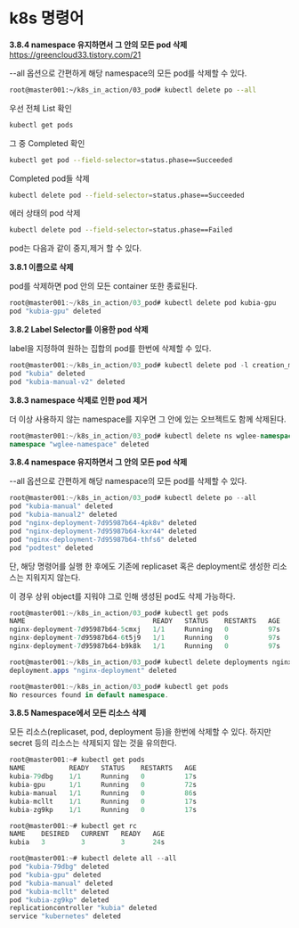 # k8s 명령어





**3.8.4 namespace 유지하면서 그 안의 모든 pod 삭제** https://greencloud33.tistory.com/21

--all 옵션으로 간편하게 해당 namespace의 모든 pod를 삭제할 수 있다.

```sh
root@master001:~/k8s_in_action/03_pod# kubectl delete po --all
```

우선 전체 List 확인

```sh
kubectl get pods
```

 그 중 Completed 확인

```sh
kubectl get pod --field-selector=status.phase==Succeeded
```

 Completed pod들 삭제

```sh
kubectl delete pod --field-selector=status.phase==Succeeded
```

 에러 상태의 pod 삭제

```sh
kubectl delete pod --field-selector=status.phase==Failed
```

pod는 다음과 같이 중지,제거 할 수 있다.

 

 

**3.8.1 이름으로 삭제**

pod를 삭제하면 pod 안의 모든 container 또한 종료된다.

```csharp
root@master001:~/k8s_in_action/03_pod# kubectl delete pod kubia-gpu
pod "kubia-gpu" deleted
```

 

**3.8.2 Label Selector를 이용한 pod 삭제**

label을 지정하여 원하는 집합의 pod를 한번에 삭제할 수 있다.

```csharp
root@master001:~/k8s_in_action/03_pod# kubectl delete pod -l creation_method=manual
pod "kubia" deleted
pod "kubia-manual-v2" deleted
```

 

**3.8.3 namespace 삭제로 인한 pod 제거**

더 이상 사용하지 않는 namespace를 지우면 그 안에 있는 오브젝트도 함께 삭제된다.

```csharp
root@master001:~/k8s_in_action/03_pod# kubectl delete ns wglee-namespace
namespace "wglee-namespace" deleted
```

 

**3.8.4 namespace 유지하면서 그 안의 모든 pod 삭제**

--all 옵션으로 간편하게 해당 namespace의 모든 pod를 삭제할 수 있다.

```csharp
root@master001:~/k8s_in_action/03_pod# kubectl delete po --all
pod "kubia-manual" deleted
pod "kubia-manual2" deleted
pod "nginx-deployment-7d95987b64-4pk8v" deleted
pod "nginx-deployment-7d95987b64-kxr44" deleted
pod "nginx-deployment-7d95987b64-thfs6" deleted
pod "podtest" deleted
```

단, 해당 명령어를 실행 한 후에도 기존에 replicaset 혹은 deployment로 생성한 리소스는 지워지지 않는다.

이 경우 상위 object를 지워야 그로 인해 생성된 pod도 삭제 가능하다.

```csharp
root@master001:~/k8s_in_action/03_pod# kubectl get pods
NAME                                READY   STATUS    RESTARTS   AGE
nginx-deployment-7d95987b64-5cmxj   1/1     Running   0          97s
nginx-deployment-7d95987b64-6t5j9   1/1     Running   0          97s
nginx-deployment-7d95987b64-b9k8k   1/1     Running   0          97s

root@master001:~/k8s_in_action/03_pod# kubectl delete deployments nginx-deployment
deployment.apps "nginx-deployment" deleted

root@master001:~/k8s_in_action/03_pod# kubectl get pods
No resources found in default namespace.
```

 

**3.8.5 Namespace에서 모든 리소스 삭제**

모든 리소스(replicaset, pod, deployment 등)을 한번에 삭제할 수 있다. 하지만 secret 등의 리소스는 삭제되지 않는 것을 유의한다.

```csharp
root@master001:~# kubectl get pods
NAME           READY   STATUS    RESTARTS   AGE
kubia-79dbg    1/1     Running   0          17s
kubia-gpu      1/1     Running   0          72s
kubia-manual   1/1     Running   0          86s
kubia-mcllt    1/1     Running   0          17s
kubia-zg9kp    1/1     Running   0          17s

root@master001:~# kubectl get rc
NAME    DESIRED   CURRENT   READY   AGE
kubia   3         3         3       24s

root@master001:~# kubectl delete all --all
pod "kubia-79dbg" deleted
pod "kubia-gpu" deleted
pod "kubia-manual" deleted
pod "kubia-mcllt" deleted
pod "kubia-zg9kp" deleted
replicationcontroller "kubia" deleted
service "kubernetes" deleted
```